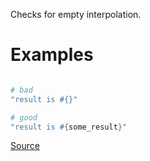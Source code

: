 
Checks for empty interpolation.

# Examples

```ruby

# bad
"result is #{}"

# good
"result is #{some_result}"
```

[Source](http://www.rubydoc.info/gems/rubocop/RuboCop/Cop/Lint/EmptyInterpolation)